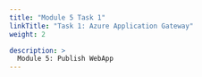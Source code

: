 ```yaml
---
title: "Module 5 Task 1"
linkTitle: "Task 1: Azure Application Gateway"
weight: 2

description: >
  Module 5: Publish WebApp
---
```


